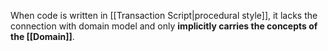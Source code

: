 When code is written in [[Transaction Script|procedural style]], it lacks the connection with domain model and only **implicitly carries the concepts of the [[Domain]]**.
